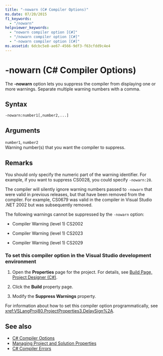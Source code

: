 ```yaml
---
title: "-nowarn (C# Compiler Options)"
ms.date: 07/20/2015
f1_keywords: 
  - "/nowarn"
helpviewer_keywords: 
  - "nowarn compiler option [C#]"
  - "/nowarn compiler option [C#]"
  - "-nowarn compiler option [C#]"
ms.assetid: 6dcbc5e8-ae67-4566-9df3-f63cfdd9c4e4
---
```

# -nowarn (C# Compiler Options)
The **-nowarn** option lets you suppress the compiler from displaying one or more warnings. Separate multiple warning numbers with a comma.  
  
## Syntax  
  
```console  
-nowarn:number1[,number2,...]  
```  
  
## Arguments  
 `number1`, `number2`  
 Warning number(s) that you want the compiler to suppress.  
  
## Remarks  
 You should only specify the numeric part of the warning identifier. For example, if you want to suppress CS0028, you could specify `-nowarn:28`.  
  
 The compiler will silently ignore warning numbers passed to `-nowarn` that were valid in previous releases, but that have been removed from the compiler. For example, CS0679 was valid in the compiler in Visual Studio .NET 2002 but was subsequently removed.  
  
 The following warnings cannot be suppressed by the `-nowarn` option:  
  
-   Compiler Warning (level 1) CS2002  
  
-   Compiler Warning (level 1) CS2023  
  
-   Compiler Warning (level 1) CS2029  
  
### To set this compiler option in the Visual Studio development environment  
  
1. Open the **Properties** page for the project. For details, see [Build Page, Project Designer (C#)](/visualstudio/ide/reference/build-page-project-designer-csharp).  
  
2. Click the **Build** property page.  
  
3. Modify the **Suppress Warnings** property.  
  
 For information about how to set this compiler option programmatically, see <xref:VSLangProj80.ProjectProperties3.DelaySign%2A>.  
  
## See also

- [C# Compiler Options](../../../csharp/language-reference/compiler-options/index.md)
- [Managing Project and Solution Properties](/visualstudio/ide/managing-project-and-solution-properties)
- [C# Compiler Errors](../../../csharp/language-reference/compiler-messages/index.md)
